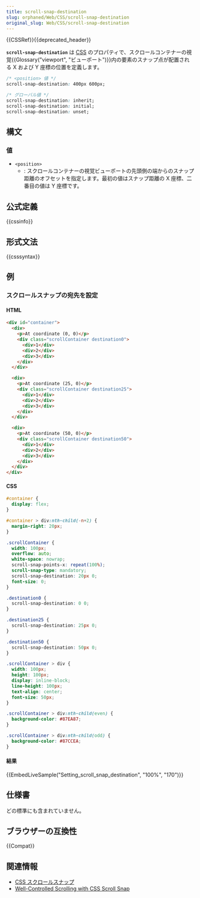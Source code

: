 ```yaml
---
title: scroll-snap-destination
slug: orphaned/Web/CSS/scroll-snap-destination
original_slug: Web/CSS/scroll-snap-destination
---
```


{{CSSRef}}{{deprecated_header}}

**`scroll-snap-destination`** は [CSS](/ja/docs/Web/CSS) のプロパティで、スクロールコンテナーの視覚{{Glossary("viewport", "ビューポート")}}内の要素のスナップ点が配置される X および Y 座標の位置を定義します。

```css
/* <position> 値 */
scroll-snap-destination: 400px 600px;

/* グローバル値 */
scroll-snap-destination: inherit;
scroll-snap-destination: initial;
scroll-snap-destination: unset;
```

## 構文

### 値

- `<position>`
  - : スクロールコンテナーの視覚ビューポートの先頭側の端からのスナップ距離のオフセットを指定します。最初の値はスナップ距離の X 座標、二番目の値は Y 座標です。

## 公式定義

{{cssinfo}}

## 形式文法

{{csssyntax}}

## 例

<h3 id="Setting_scroll_snap_destination">スクロールスナップの宛先を設定</h3>

#### HTML

```html
<div id="container">
  <div>
    <p>At coordinate (0, 0)</p>
    <div class="scrollContainer destination0">
      <div>1</div>
      <div>2</div>
      <div>3</div>
    </div>
  </div>

  <div>
    <p>At coordinate (25, 0)</p>
    <div class="scrollContainer destination25">
      <div>1</div>
      <div>2</div>
      <div>3</div>
    </div>
  </div>

  <div>
    <p>At coordinate (50, 0)</p>
    <div class="scrollContainer destination50">
      <div>1</div>
      <div>2</div>
      <div>3</div>
    </div>
  </div>
</div>
```

#### CSS

```css
#container {
  display: flex;
}

#container > div:nth-child(-n+2) {
  margin-right: 20px;
}

.scrollContainer {
  width: 100px;
  overflow: auto;
  white-space: nowrap;
  scroll-snap-points-x: repeat(100%);
  scroll-snap-type: mandatory;
  scroll-snap-destination: 20px 0;
  font-size: 0;
}

.destination0 {
  scroll-snap-destination: 0 0;
}

.destination25 {
  scroll-snap-destination: 25px 0;
}

.destination50 {
  scroll-snap-destination: 50px 0;
}

.scrollContainer > div {
  width: 100px;
  height: 100px;
  display: inline-block;
  line-height: 100px;
  text-align: center;
  font-size: 50px;
}

.scrollContainer > div:nth-child(even) {
  background-color: #87EA87;
}

.scrollContainer > div:nth-child(odd) {
  background-color: #87CCEA;
}
```

#### 結果

{{EmbedLiveSample("Setting_scroll_snap_destination", "100%", "170")}}

## 仕様書

どの標準にも含まれていません。

## ブラウザーの互換性

{{Compat}}

## 関連情報

- [CSS スクロールスナップ](/ja/docs/Web/CSS/CSS_Scroll_Snap)
- [Well-Controlled Scrolling with CSS Scroll Snap](https://web.dev/css-scroll-snap/)
